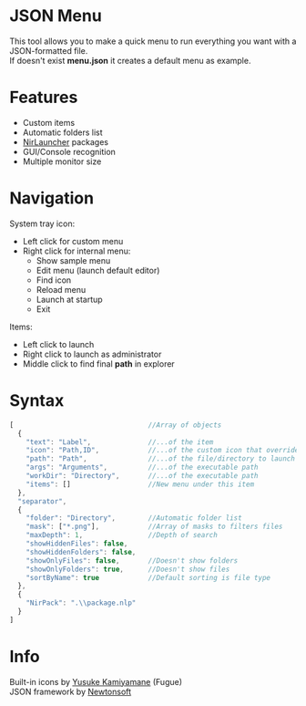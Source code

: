 # JSON Menu
This tool allows you to make a quick menu to run everything you want with a JSON-formatted file.  
If doesn't exist **menu.json** it creates a default menu as example.

# Features
  * Custom items
  * Automatic folders list
  * [NirLauncher](http://launcher.nirsoft.net/) packages
  * GUI/Console recognition
  * Multiple monitor size

# Navigation
  System tray icon:
  * Left click for custom menu
  * Right click for internal menu:
    * Show sample menu
    * Edit menu (launch default editor)
    * Find icon
    * Reload menu
    * Launch at startup
    * Exit
  
  Items:
  * Left click to launch
  * Right click to launch as administrator
  * Middle click to find final **path** in explorer

# Syntax
```javascript
[                                 //Array of objects
  {
    "text": "Label",              //...of the item
    "icon": "Path,ID",            //...of the custom icon that override file/directory icon
    "path": "Path",               //...of the file/directory to launch
    "args": "Arguments",          //...of the executable path
    "workDir": "Directory",       //...of the executable path
    "items": []                   //New menu under this item
  },
  "separator",
  {
    "folder": "Directory",        //Automatic folder list
    "mask": ["*.png"],            //Array of masks to filters files
    "maxDepth": 1,                //Depth of search
    "showHiddenFiles": false,
    "showHiddenFolders": false,
    "showOnlyFiles": false,       //Doesn't show folders
    "showOnlyFolders": true,      //Doesn't show files
    "sortByName": true            //Default sorting is file type
  },
  {
    "NirPack": ".\\package.nlp"
  }
]
```

# Info
Built-in icons by [Yusuke Kamiyamane](http://p.yusukekamiyamane.com/) (Fugue)  
JSON framework by [Newtonsoft](http://www.newtonsoft.com/json)
